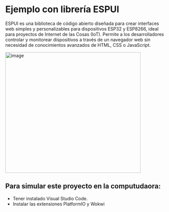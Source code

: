 # Ejemplo con librería ESPUI
ESPUI es una biblioteca de código abierto diseñada para crear interfaces web simples y personalizables para dispositivos ESP32 y ESP8266, ideal para proyectos de Internet de las Cosas (IoT).
Permite a los desarrolladores controlar y monitorear dispositivos a través de un navegador web sin necesidad de conocimientos avanzados de HTML, CSS o JavaScript.

<img width="425" height="380" alt="image" src="https://github.com/user-attachments/assets/7070741b-0d31-4188-b9e2-ca083060bb2f" />

## Para simular este proyecto en la computudaora:
- Tener instalado Visual Studio Code.
- Instalar las extensiones PlatformIO y Wokwi
